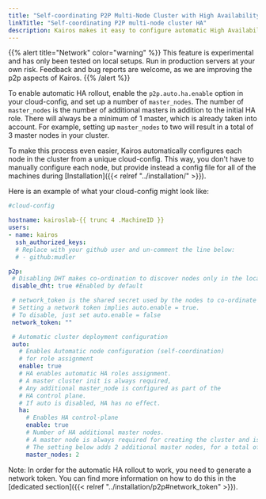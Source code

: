 ```yaml
---
title: "Self-coordinating P2P Multi-Node Cluster with High Availability"
linkTitle: "Self-coordinating P2P multi-node cluster HA"
description: Kairos makes it easy to configure automatic High Availability (HA) in your cluster by using cloud-config. With just a few simple steps, you can have a fully-functioning HA setup in your cluster.
---
```


{{% alert title="Network" color="warning" %}}
This feature is experimental and has only been tested on local setups. Run in production servers at your own risk.
Feedback and bug reports are welcome, as we are improving the p2p aspects of Kairos.
{{% /alert %}}

To enable automatic HA rollout, enable the `p2p.auto.ha.enable` option in your cloud-config, and set up a number of `master_nodes`. The number of `master_nodes` is the number of additional masters in addition to the initial HA role. There will always be a minimum of 1 master, which is already taken into account. For example, setting up `master_nodes` to two will result in a total of 3 master nodes in your cluster.

To make this process even easier, Kairos automatically configures each node in the cluster from a unique cloud-config. This way, you don't have to manually configure each node, but provide instead a config file for all of the machines during [Installation]({{< relref "../installation/" >}}).

Here is an example of what your cloud-config might look like:
```yaml
#cloud-config

hostname: kairoslab-{{ trunc 4 .MachineID }}
users:
- name: kairos
  ssh_authorized_keys:
  # Replace with your github user and un-comment the line below:
  # - github:mudler

p2p:
 # Disabling DHT makes co-ordination to discover nodes only in the local network
 disable_dht: true #Enabled by default

 # network_token is the shared secret used by the nodes to co-ordinate with p2p.
 # Setting a network token implies auto.enable = true.
 # To disable, just set auto.enable = false
 network_token: ""

 # Automatic cluster deployment configuration
 auto:
   # Enables Automatic node configuration (self-coordination)
   # for role assignment
   enable: true
   # HA enables automatic HA roles assignment.
   # A master cluster init is always required,
   # Any additional master_node is configured as part of the 
   # HA control plane.
   # If auto is disabled, HA has no effect.
   ha:
     # Enables HA control-plane
     enable: true
     # Number of HA additional master nodes.
     # A master node is always required for creating the cluster and is implied.
     # The setting below adds 2 additional master nodes, for a total of 3.
     master_nodes: 2
```

Note: In order for the automatic HA rollout to work, you need to generate a network token. You can find more information on how to do this in the [dedicated section]({{< relref "../installation/p2p#network_token" >}}).

